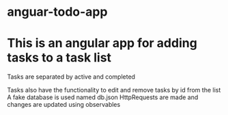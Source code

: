 # anguar-todo-app
<h1>This is an angular app for adding tasks to a task list</h1>
<p>Tasks are separated by active and completed</p>
Tasks also have the functionality to edit and remove tasks by id from the list
A fake database is used named db.json
HttpRequests are made and changes are updated using observables
